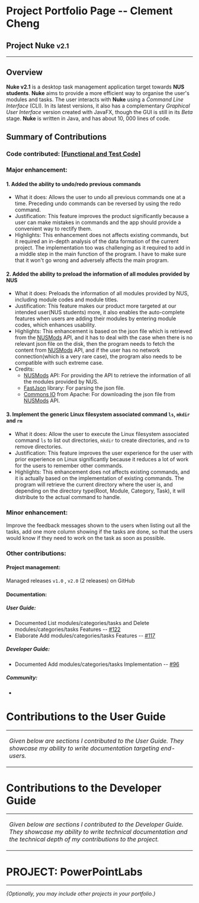 # Project Portfolio Page -- Clement Cheng

## Project Nuke <small>v2.1</small>

<hr>

## Overview

**Nuke v2.1** is a desktop task management application target towards **NUS students**.  **Nuke** aims to provide a more efficient way to organise the user's modules and tasks. The user interacts with **Nuke** using a _Command Line Interface_ (CLI). In its latest versions, it also has a complementary _Graphical User Interface_ version created with JavaFX, though the GUI is still in its _Beta_ stage. **Nuke** is written in Java, and has about 10, 000 lines of code.

## Summary of Contributions

### **Code contributed**: \[[Functional and Test Code](https://nus-cs2113-ay1920s2.github.io/tp-dashboard/#breakdown=true&search=a11riseforme)\]

### Major enhancement:

#### 1. Added the ability to undo/redo previous commands

- What it does: Allows the user to undo all previous commands one at a time. Preceding undo commands can be reversed by using the redo command.
- Justification: This feature improves the product significantly because a user can make mistakes in commands and the app should provide a convenient way to rectify them.
- Highlights: This enhancement does not affects existing commands, but it required an in-depth analysis of the data formation of the current project. The implementation too was challenging as it required to add in a middle step in the main function of the program. I have to make sure that it won't go wrong and adversely affects the main program.

#### 2. Added the ability to preload the information of all modules provided by NUS

- What it does: Preloads the information of all modules provided by NUS, including module codes and module titles.
- Justification: This feature makes our product more targeted at our intended user(NUS students) more, it also enables the auto-complete features when users are adding their modules by entering module codes, which enhances usability.
- Highlights: This enhancement is based on the json file which is retrieved from the [NUSMods](https://api.nusmods.com/v2/) API, and it has to deal with the case when there is no relevant json file on the disk, then the program needs to fetch the content from [NUSMods](https://api.nusmods.com/v2/) API, and if the user has no network connection(which is a very rare case), the program also needs to be compatible with such extreme case.
- Credits: 
  - [NUSMods](https://api.nusmods.com/v2/) API: For providing the API to retrieve the information of all the modules provided by NUS.
  - [FastJson](https://github.com/alibaba/fastjson) library: For parsing the json file.
  - [Commons IO](http://commons.apache.org/proper/commons-io/) from Apache: For downloading the json file from [NUSMods](https://api.nusmods.com/v2/) API.

#### 3. Implement the generic Linux filesystem associated command `ls`, `mkdir` and `rm`

- What it does: Allow the user to execute the Linux filesystem associated command `ls` to list out directories, `mkdir` to create directories, and `rm` to remove directories.
- Justification: This feature improves the user experience for the user with prior experience on Linux significantly because it reduces a lot of work for the users to remember other commands. 
- Highlights: This enhancement does not affects existing commands, and it is actually based on the implementation of existing commands. The program will retrieve the current directory where the user is, and depending on the directory type(Root, Module, Category, Task), it will distribute to the actual command to handle.

### **Minor enhancement**: 

Improve the feedback messages shown to the users when listing out all the tasks, add one more column showing if the tasks are done, so that the users would know if they need to work on the task as soon as possible.

### **Other contributions**:

#### Project management:

Managed releases `v1.0` ,  `v2.0` (2 releases) on GitHub

#### Documentation:

##### User Guide:

-   Documented List modules/categories/tasks and Delete modules/categories/tasks Features -- [#122](https://github.com/AY1920S2-CS2113T-T13-2/tp/pull/122/commits/cececb821a8e6b54c2abc5da7ed13acf79262c08) 
-   Elaborate Add modules/categories/tasks Features -- [#117](https://github.com/AY1920S2-CS2113T-T13-2/tp/pull/117/commits/f518160a8b8df0a2e4e7b6d481011b083cbeef40)

##### Developer Guide:

-   Documented Add modules/categories/tasks Implementation -- [#96](https://github.com/AY1920S2-CS2113T-T13-2/tp/pull/96/commits/6fe3ee74bec8fdb7c8eccca5871e974220200d9c)

##### Community:

-   



Contributions to the User Guide
===============================

<table><colgroup><col style="width: 100%" /></colgroup><tbody><tr class="odd"><td><p><em>Given below are sections I contributed to the User Guide. They showcase my ability to write documentation targeting end-users.</em></p></td></tr></tbody></table>

Contributions to the Developer Guide
====================================

<table><colgroup><col style="width: 100%" /></colgroup><tbody><tr class="odd"><td><p><em>Given below are sections I contributed to the Developer Guide. They showcase my ability to write technical documentation and the technical depth of my contributions to the project.</em></p></td></tr></tbody></table>

PROJECT: PowerPointLabs
=======================

---

*{Optionally, you may include other projects in your portfolio.}*